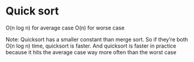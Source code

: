 # Quick sort
O(n log n) for average case
O(n) for worse case

Note: Quicksort has a smaller constant than merge sort. So if they’re both O(n log n) time, quicksort is faster. And quicksort is faster in practice because it hits the average case way more often than the worst case
